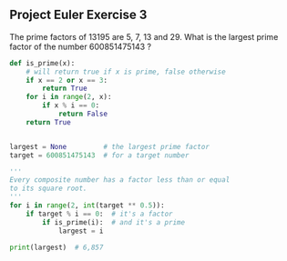 ## Project Euler Exercise 3

The prime factors of 13195 are 5, 7, 13 and 29.
What is the largest prime factor of the number 600851475143 ?

```python
def is_prime(x):
    # will return true if x is prime, false otherwise
    if x == 2 or x == 3:
        return True
    for i in range(2, x):
        if x % i == 0:
            return False
    return True


largest = None         # the largest prime factor
target = 600851475143  # for a target number

'''
Every composite number has a factor less than or equal
to its square root.
'''
for i in range(2, int(target ** 0.5)):
    if target % i == 0:  # it's a factor
        if is_prime(i):  # and it's a prime
            largest = i

print(largest)  # 6,857
```
